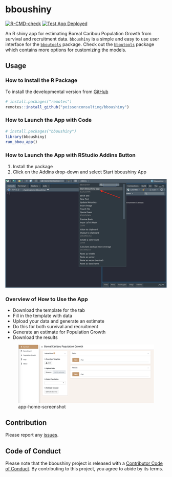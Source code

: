 
<!-- README.md is generated from README.Rmd. Please edit that file -->

# bboushiny

<!-- badges: start -->

[![R-CMD-check](https://github.com/poissonconsulting/bboushiny/actions/workflows/R-CMD-check.yaml/badge.svg)](https://github.com/poissonconsulting/bboushiny/actions/workflows/R-CMD-check.yaml)
[![Test App
Deployed](https://github.com/poissonconsulting/bboushiny/workflows/deploy-app/badge.svg)](https://github.com/poissonconsulting/bboushiny/actions)
<!-- badges: end -->

An R shiny app for estimating Boreal Caribou Population Growth from
survival and recruitment data. `bboushiny` is a simple and easy to use
user interface for the
[`bboutools`](https://github.com/poissonconsulting/bboutools) package.
Check out the
[`bboutools`](https://github.com/poissonconsulting/bboutools) package
which contains more options for customizing the models.

## Usage

### How to Install the R Package

To install the developmental version from
[GitHub](https://github.com/poissonconsulting/bboushiny)

``` r
# install.packages("remotes")
remotes::install_github("poissonconsulting/bboushiny")
```

### How to Launch the App with Code

``` r
# install.packages("bboushiny")
library(bboushiny)
run_bbou_app()
```

### How to Launch the App with RStudio Addins Button

1.  Install the package
2.  Click on the Addins drop-down and select Start bboushiny App

<img src="inst/images/addins.png" alt="addin-screenshot" width="600"/>

### Overview of How to Use the App

- Download the template for the tab
- Fill in the template with data
- Upload your data and generate an estimate
- Do this for both survival and recruitment
- Generate an estimate for Population Growth
- Download the results

<figure>
<img src="inst/images/app-home-page.png" alt="app-home-screenshot" />
<figcaption aria-hidden="true">app-home-screenshot</figcaption>
</figure>

## Contribution

Please report any
[issues](https://github.com/poissonconsulting/bboushiny/issues).

## Code of Conduct

Please note that the bboushiny project is released with a [Contributor
Code of
Conduct](https://contributor-covenant.org/version/2/0/CODE_OF_CONDUCT.html).
By contributing to this project, you agree to abide by its terms.
